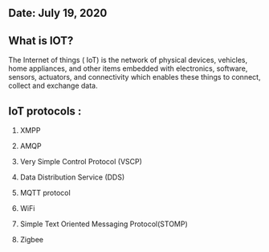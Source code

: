 ## Date: July 19, 2020

## What is IOT?

The Internet of things ( IoT) is the network of physical devices, vehicles, home appliances, and other items embedded with electronics, software, sensors, actuators, 
and connectivity which enables these things to connect, collect and exchange data.

## IoT protocols :

1. XMPP

2. AMQP

3. Very Simple Control Protocol (VSCP)

4. Data Distribution Service (DDS)

5. MQTT protocol

6. WiFi

7. Simple Text Oriented Messaging Protocol(STOMP)

8. Zigbee
